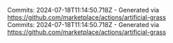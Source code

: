 Commits: 2024-07-18T11:14:50.718Z - Generated via https://github.com/marketplace/actions/artificial-grass
<br>
Commits: 2024-07-18T11:14:50.718Z - Generated via https://github.com/marketplace/actions/artificial-grass
<br>
